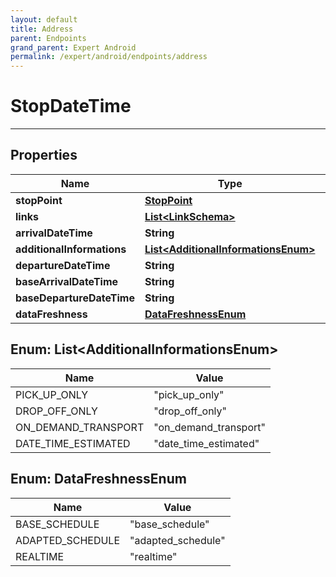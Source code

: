 ```yaml
---
layout: default
title: Address
parent: Endpoints
grand_parent: Expert Android
permalink: /expert/android/endpoints/address
---
```


# StopDateTime

---

## Properties

| Name | Type | Description | Notes
| ------------ | ------------- | ------------- | -------------
**stopPoint** | [**StopPoint**](/navitia_sdk_docs/expert/android/endpoints/stop_point) |  |  [optional]
**links** | [**List&lt;LinkSchema&gt;**](/navitia_sdk_docs/expert/android/endpoints/link_schema) |  | 
**arrivalDateTime** | **String** |  |  [optional]
**additionalInformations** | [**List&lt;AdditionalInformationsEnum&gt;**](#List&lt;AdditionalInformationsEnum&gt;) |  | 
**departureDateTime** | **String** |  |  [optional]
**baseArrivalDateTime** | **String** |  |  [optional]
**baseDepartureDateTime** | **String** |  |  [optional]
**dataFreshness** | [**DataFreshnessEnum**](#DataFreshnessEnum) |  |  [optional]


<a name="List<AdditionalInformationsEnum>"></a>
## Enum: List&lt;AdditionalInformationsEnum&gt;
| Name | Value
| ---- | -----
PICK_UP_ONLY | &quot;pick_up_only&quot;
DROP_OFF_ONLY | &quot;drop_off_only&quot;
ON_DEMAND_TRANSPORT | &quot;on_demand_transport&quot;
DATE_TIME_ESTIMATED | &quot;date_time_estimated&quot;


<a name="DataFreshnessEnum"></a>
## Enum: DataFreshnessEnum
| Name | Value
| ---- | -----
BASE_SCHEDULE | &quot;base_schedule&quot;
ADAPTED_SCHEDULE | &quot;adapted_schedule&quot;
REALTIME | &quot;realtime&quot;



